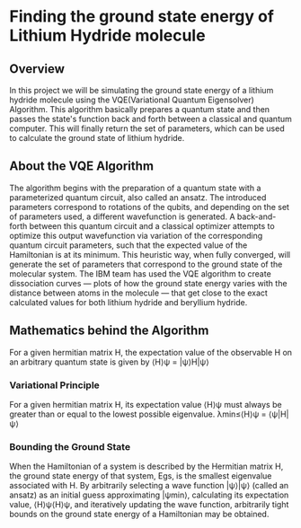 # Finding the ground state energy of Lithium Hydride molecule

## Overview
In this project we will be simulating the ground state energy of a lithium hydride molecule using the VQE(Variational Quantum Eigensolver) Algorithm. This algorithm basically prepares a quantum state and then passes the state's function back and forth between a classical and quantum computer. This will finally return the set of parameters, which can be used to calculate the ground state of lithium hydride.

## About the VQE Algorithm
The algorithm begins with the preparation of a quantum state with a parameterized quantum circuit, also called an ansatz. The introduced parameters correspond to rotations of the qubits, and depending on the set of parameters used, a different wavefunction is generated. A back-and-forth between this quantum circuit and a classical optimizer attempts to optimize this output wavefunction via variation of the corresponding quantum circuit parameters, such that the expected value of the Hamiltonian is at its minimum. This heuristic way, when fully converged, will generate the set of parameters that correspond to the ground state of the molecular system. The IBM team has used the VQE algorithm to create dissociation curves — plots of how the ground state energy varies with the distance between atoms in the molecule — that get close to the exact calculated values for both lithium hydride and beryllium hydride.

## Mathematics behind the Algorithm
For a given hermitian matrix H, the expectation value of the observable H on an arbitrary quantum state is given by
⟨H⟩ψ = |ψ⟩H|ψ⟩

### Variational Principle
For a given hermitian matrix H, its expectation value ⟨H⟩ψ must always be greater than or equal to the lowest possible eigenvalue.
λmin≤⟨H⟩ψ = ⟨ψ|H|ψ⟩

### Bounding the Ground State 
When the Hamiltonian of a system is described by the Hermitian matrix H, the ground state energy of that system, Egs, is the smallest eigenvalue associated with H. By arbitrarily selecting a wave function |ψ⟩|ψ⟩ (called an ansatz) as an initial guess approximating |ψmin⟩, calculating its expectation value, ⟨H⟩ψ⟨H⟩ψ, and iteratively updating the wave function, arbitrarily tight bounds on the ground state energy of a Hamiltonian may be obtained.




